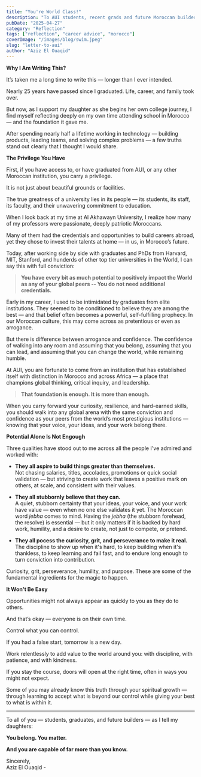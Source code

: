 ```yaml
---
title: "You're World Class!"
description: "To AUI students, recent grads and future Moroccan builders. Reflecting on belonging, ambition, and the journey from Morocco to the world."
pubDate: "2025-04-27"
category: "Reflection"
tags: ["reflection", "career advice", "morocco"]
coverImage: "/images/blog/swim.jpeg"
slug: "letter-to-aui"
author: "Aziz El Ouaqid"
---
```




**Why I Am Writing This?**

It’s taken me a long time to write this — longer than I ever intended.

Nearly 25 years have passed since I graduated. Life, career, and family took over.

But now, as I support my daughter as she begins her own college journey, I find myself reflecting deeply on my own time attending school in Morocco — and the foundation it gave me.

After spending nearly half a lifetime working in technology — building products, leading teams, and solving complex problems — a few truths stand out clearly that I thought I would share.

**The Privilege You Have**

First, if you have access to, or have graduated from AUI, or any other Moroccan institution, you carry a privilege.

It is not just about beautiful grounds or facilities.

The true greatness of a university lies in its people — its students, its staff, its faculty, and their unwavering commitment to education.

When I look back at my time at Al Akhawayn University, I realize how many of my professors were passionate, deeply patriotic Moroccans.

Many of them had the credentials and opportunities to build careers abroad, yet they chose to invest their talents at home — in us, in Morocco’s future.

Today, after working side by side with graduates and PhDs from Harvard, MIT, Stanford, and hunderds of other top tier universities in the World, I can say this with full conviction:

> **You have every bit as much potential to positively impact the World as any of your global peers -- You do not need additional credentials.**

Early in my career, I used to be intimidated by graduates from elite institutions.  They seemed to be conditioned to believe they are among the best — and that belief often becomes a powerful, self-fulfilling prophecy.  In our Moroccan culture, this may come across as pretentious or even as arrogance.

But there is difference between arrogance and confidence. The confidence of walking into any room and assuming that you belong, assuming that you can lead, and assuming that you can change the world, while remaining humble.

At AUI, you are fortunate to come from an institution that has established itself with distinction in Morocco and across Africa — a place that champions global thinking, critical inquiry, and leadership.

> **That foundation is enough. It is more than enough.**

When you carry forward your curiosity, resilience, and hard-earned skills, you should walk into any global arena with the same conviction and confidence as your peers from the world’s most prestigious institutions — knowing that your voice, your ideas, and your work belong there.

**Potential Alone Is Not Engough**

Three qualities have stood out to me across all the people I've admired and worked with:

- **They all aspire to build things greater than themselves.**  
Not chasing salaries, titles, accolades, promotions or quick social validation — but striving to create work that leaves a positive mark on others, at scale, and consistent with their values.

- **They all stubbornly believe that they can.**  
A quiet, stubborn certainty that your ideas, your voice, and your work have value — even when no one else validates it yet.  The Moroccan word *jebha* comes to mind. Having the *jebha* (the stubborn forehead, the resolve) is essential — but it only matters if it is backed by hard work, humility, and a desire to create, not just to compete, or pretend.

- **They all pocess the curiosity, grit, and perseverance to make it real.**  
The discipline to show up when it's hard, to keep building when it's thankless, to keep learning and fail fast, and to endure long enough to turn conviction into contribution.

Curiosity, grit, perseverance, humility, and purpose.  These are some of the fundamental ingredients for the magic to happen.

**It Won't Be Easy**

Opportunities might not always appear as quickly to you as they do to others.

And that’s okay — everyone is on their own time.

Control what you can control.

If you had a false start, tomorrow is a new day.

Work relentlessly to add value to the world around you: with discipline, with patience, and with kindness.

If you stay the course, doors will open at the right time, often in ways you might not expect.

Some of you may already know this truth through your spiritual growth — through learning to accept what is beyond our control while giving your best to what is within it.

---

To all of you — students, graduates, and future builders — as I tell my daughters:

**You belong. You matter.**

**And you are capable of far more than you know.**

Sincerely,  
Aziz El Ouaqid - 
